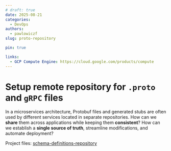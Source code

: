 ```yaml
---
# draft: true 
date: 2025-08-21
categories:
  - DevOps
authors:
  - pawlowiczf
slug: proto-repository

pin: true

links:
  - GCP Compute Engine: https://cloud.google.com/products/compute
---
```


# Setup remote repository for `.proto` and `gRPC` files 
In a microservices architecture, Protobuf files and generated stubs are often used by different services located in separate repositories. How can we **share** them across applications while keeping them **consistent**? How can we establish a **single source of truth**, streamline modifications, and automate deployment?

<!-- more -->

Project files: [schema-definitions-repository](../files/p2025-08-21-proto-repository/schema-definitions.zip)